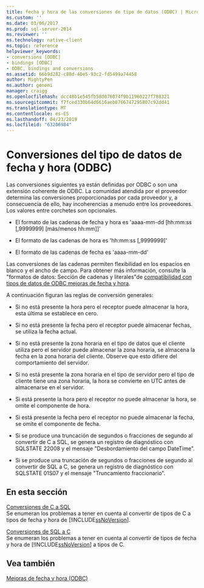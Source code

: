 ```yaml
---
title: fecha y hora de las conversiones de tipo de datos (ODBC) | Microsoft Docs
ms.custom: ''
ms.date: 03/06/2017
ms.prod: sql-server-2014
ms.reviewer: ''
ms.technology: native-client
ms.topic: reference
helpviewer_keywords:
- conversions [ODBC]
- bindings [ODBC]
- ODBC, bindings and conversions
ms.assetid: 66b9d282-c88d-40e5-93c2-fd5499a74458
author: MightyPen
ms.author: genemi
manager: craigg
ms.openlocfilehash: dcc48b1e545fb58d076074f9b11960227f788321
ms.sourcegitcommit: f7fced330b64d6616aeb8766747295807c92dd41
ms.translationtype: MT
ms.contentlocale: es-ES
ms.lasthandoff: 04/23/2019
ms.locfileid: "63206984"
---
```

# <a name="datetime-data-type-conversions-odbc"></a>Conversiones del tipo de datos de fecha y hora (ODBC)
  Las conversiones siguientes ya están definidas por ODBC o son una extensión coherente de ODBC. La comunidad atendida por el proveedor determina las conversiones proporcionadas por cada proveedor y, a consecuencia de ello, hay incoherencias a menudo entre los proveedores. Los valores entre corchetes son opcionales.  
  
-   El formato de las cadenas de fecha y hora es 'aaaa-mm-dd [hh:mm:ss [,9999999] [más/menos hh:mm]]'  
  
-   El formato de las cadenas de hora es 'hh:mm:ss [,9999999]'  
  
-   El formato de las cadenas de fecha es 'aaaa-mm-dd'  
  
 Las conversiones de las cadenas permiten flexibilidad en los espacios en blanco y el ancho de campo. Para obtener más información, consulte la "formatos de datos: Sección de cadenas y literales"de [compatibilidad con tipos de datos de ODBC mejoras de fecha y hora](data-type-support-for-odbc-date-and-time-improvements.md).  
  
 A continuación figuran las reglas de conversión generales:  
  
-   Si no está presente la hora pero el receptor puede almacenar la hora, esta última se establece en cero.  
  
-   Si no está presente la fecha pero el receptor puede almacenar fechas, se utiliza la fecha actual.  
  
-   Si no está presente la zona horaria en el tipo de datos que el cliente utiliza pero el servidor puede almacenar la zona horaria, se almacena la fecha en la zona horaria del cliente. Observe que esto difiere del comportamiento del servidor.  
  
-   Si no está presente la zona horaria en el tipo de servidor pero el tipo de cliente tiene una zona horaria, la hora se convierte en UTC antes de almacenarse en el servidor.  
  
-   Si está presente la hora pero el receptor no puede almacenar la hora, se omite el componente de hora.  
  
-   Si está presente la fecha pero el receptor no puede almacenar la fecha, se omite el componente de fecha.  
  
-   Si se produce una truncación de segundos o fracciones de segundo al convertir de C a SQL, se genera un registro de diagnóstico con SQLSTATE 22008 y el mensaje "Desbordamiento del campo DateTime".  
  
-   Si se produce una truncación de segundos o fracciones de segundo al convertir de SQL a C, se genera un registro de diagnóstico con SQLSTATE 01S07 y el mensaje "Truncamiento fraccionario".  
  
## <a name="in-this-section"></a>En esta sección  
 [Conversiones de C a SQL](datetime-data-type-conversions-from-c-to-sql.md)  
 Se enumeran los problemas a tener en cuenta al convertir de tipos de C a tipos de fecha y hora de [!INCLUDE[ssNoVersion](../../includes/ssnoversion-md.md)].  
  
 [Conversiones de SQL a C](datetime-data-type-conversions-from-sql-to-c.md)  
 Se enumeran los problemas a tener en cuenta al convertir de tipos de fecha y hora de [!INCLUDE[ssNoVersion](../../includes/ssnoversion-md.md)] a tipos de C.  
  
## <a name="see-also"></a>Vea también  
 [Mejoras de fecha y hora &#40;ODBC&#41;](date-and-time-improvements-odbc.md)  
  
  
